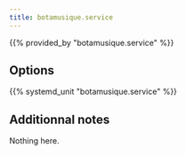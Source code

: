 ```yaml
---
title: botamusique.service
---
```


{{% provided_by "botamusique.service" %}}

## Options

{{% systemd_unit "botamusique.service" %}}

## Additionnal notes

Nothing here.